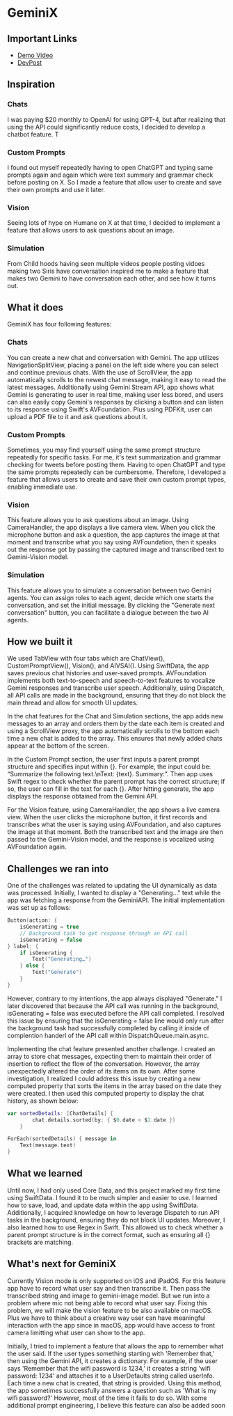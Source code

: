 # GeminiX

## Important Links
- [Demo Video](https://www.youtube.com/watch?v=0W3M1gbAMG4&ab_channel=SeungjunLee)
- [DevPost](https://devpost.com/software/geminix)

## Inspiration

### Chats
I was paying $20 monthly to OpenAI for using GPT-4, but after realizing that using the API could significantly reduce costs, I decided to develop a chatbot feature. T

### Custom Prompts
I found out myself repeatedly having to open ChatGPT and typing same prompts again and again which were text summary and grammar check before posting on X. So I made a feature that allow user to create and save their own prompts and use it later.

### Vision
Seeing lots of hype on Humane on X at that time,  I decided to implement a feature that allows users to ask questions about an image. 

### Simulation
From Child hoods having seen multiple videos people posting vidoes making two Siris have conversation inspired me to make a feature that makes two Gemini to have conversation each other, and see how it turns out. 

## What it does

GeminiX has four following features:

### Chats
You can create a new chat and conversation with Gemini. The app utilizes NavigationSplitView, placing a panel on the left side where you can select and continue previous chats. With the use of ScrollView, the app automatically scrolls to the newest chat message, making it easy to read the latest messages.  Additionally using Gemini Stream API, app shows what Gemini is generating to user in real time, making user less bored, and users can also easily copy Gemini's responses by clicking a button and can listen to its response using Swift's AVFoundation. Plus using PDFKit, user can upload a PDF file to it and ask questions about it.

### Custom Prompts
Sometimes, you may find yourself using the same prompt structure repeatedly for specific tasks. For me, it's text summarization and grammar checking for tweets before posting them. Having to open ChatGPT and type the same prompts repeatedly can be cumbersome. Therefore, I developed a feature that allows users to create and save their own custom prompt types, enabling immediate use.

### Vision
This feature allows you to ask questions about an image. Using CameraHandler, the app displays a live camera view. When you click the microphone button and ask a question, the app captures the image at that moment and transcribe what you say using AVFoundation, then it speaks out the response got by passing the captured image and transcribed text to Gemini-Vision model.

### Simulation
This feature allows you to simulate a conversation between two Gemini agents. You can assign roles to each agent, decide which one starts the conversation, and set the initial message. By clicking the "Generate next conversation" button, you can facilitate a dialogue between the two AI agents.

## How we built it
We used TabView with four tabs which are ChatView(), CustomPromptView(), Vision(), and AIVSAI(). Using SwiftData, the app saves previous chat histories and user-saved prompts. AVFoundation implements both text-to-speech and speech-to-text features to vocalize Gemini responses and transcribe user speech. Additionally, using Dispatch, all API calls are made in the background, ensuring that they do not block the main thread and allow for smooth UI updates.

In the chat features for the Chat and Simulation sections, the app adds new messages to an array and orders them by the date each item is created and using a ScrollView proxy, the app automatically scrolls to the bottom each time a new chat is added to the array. This ensures that newly added chats appear at the bottom of the screen. 

In the Custom Prompt section, the user first inputs a parent prompt structure and specifies input within {}. For example, the input could be:
“Summarize the following text.\nText: {text}. Summary:”. Then app uses Swift regex to check whether the parent prompt has the correct structure; if so, the user can fill in the text for each {}. After hitting generate, the app displays the response obtained from the Gemini API.

For the Vision feature, using CameraHandler, the app shows a live camera view. When the user clicks the microphone button, it first records and transcribes what the user is saying using AVFoundation, and also captures the image at that moment. Both the transcribed text and the image are then passed to the Gemini-Vision model, and the response is vocalized using AVFoundation again.


## Challenges we ran into
One of the challenges was related to updating the UI dynamically as data was processed. Initially, I wanted to display a "Generating..." text while the app was fetching a response from the GeminiAPI. The initial implementation was set up as follows:

```swift
Button(action: {
    isGenerating = true
    // Background task to get response through an API call
    isGenerating = false
} label: {
    if isGenerating {
        Text("Generating…")
    } else {
        Text("Generate")
    }
}
```

However, contrary to my intentions, the app always displayed "Generate." I later discovered that because the API call was running in the background, isGenerating = false was executed before the API call completed. I resolved this issue by ensuring that the isGenerating = false line would only run after the background task had successfully completed by calling it inside of complention handerl of the API call within DispatchQueue.main.async. 


Implementing the chat feature presented another challenge. I created an array to store chat messages, expecting them to maintain their order of insertion to reflect the flow of the conversation. However, the array unexpectedly altered the order of its items on its own. After some investigation, I realized I could address this issue by creating a new computed property that sorts the items in the array based on the date they were created. I then used this computed property to display the chat history, as shown below:

```swift
var sortedDetails: [ChatDetails] {
        chat.details.sorted(by: { $0.date < $1.date })
    }

ForEach(sortedDetails) { message in
    Text(message.text)
}
```



## What we learned
Until now, I had only used Core Data, and this project marked my first time using SwiftData. I found it to be much simpler and easier to use. I learned how to save, load, and update data within the app using SwiftData. Additionally, I acquired knowledge on how to leverage Dispatch to run API tasks in the background, ensuring they do not block UI updates. Moreover, I also learned how to use Regex in Swift. This allowed us to check whether a parent prompt structure is in the correct format, such as ensuring all {} brackets are matching.


## What's next for GeminiX
Currently Vision mode is only supported on iOS and iPadOS. For this feature app have to record what user say and then transcribe it. Then pass the transcribed string and image to gemini-image model. But we run into a problem where mic not being able to record what user say. Fixing this problem, we will make the vision feature to be also available on macOS. Plus we have to think about a creative way user can have meaningful interaction with the app since in macOS, app would have access to front camera limitting what user can show to the app.

Initially, I tried to implement a feature that allows the app to remember what the user said. If the user types something starting with 'Remember that,' then using the Gemini API, it creates a dictionary. For example, if the user says 'Remember that the wifi password is 1234,' it creates a string 'wifi password: 1234' and attaches it to a UserDefaults string called userInfo. Each time a new chat is created, that string is provided. Using this method, the app sometimes successfully answers a question such as 'What is my wifi password?' However, most of the time it fails to do so. With some additional prompt engineering, I believe this feature can also be added soon
